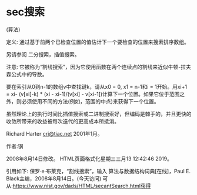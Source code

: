 # sec搜索


(算法)



定义:
通过基于前两个已检查位置的值估计下一个要检查的位置来搜索排序数组。



另请参阅
二分搜索，插值搜索。



注意:
它被称为“割线搜索”，因为它使用函数在两个连续点的割线来近似牛顿-拉夫森公式中的导数。

要在索引从0到n-1的数组v中查找键k，请从x0 = 0, x1 = n-1和i = 1开始。用xi+1 = xi- (v[xi]-k) * (xi - xi-1)/(v[xi] - v[xi-1])计算下一个位置。如果它位于范围之外，则必须使用不同的方法(例如，范围的中点)来获得下一个位置。

虽然理论上的执行时间比插值搜索或二进制搜索好，但编码是棘手的，并且更快的收敛所带来的收益被每次迭代的更高成本所抵消。

Richard Harter <cri@tiac.net> 2001年1月。


作者:钢







2008年8月14日修改。
HTML页面格式化星期三三月13 12:42:46 2019。



引用如下:
保罗·e·布莱克，“割线搜索”，输入
算法与数据结构词典[在线]，Paul E. Black主编，2008年8月14日。(今天访问)
可从:https://www.nist.gov/dads/HTML/secantSearch.html获得